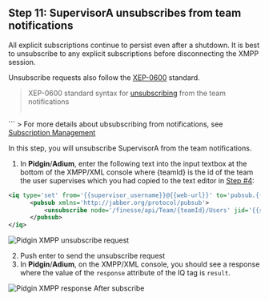 ## Step 11: SupervisorA unsubscribes from team notifications

All explicit subscriptions continue to persist even after a shutdown. It is best to unsubscribe to any explicit subscriptions before disconnecting the XMPP session.

Unsubscribe requests also follow the <a href="http://www.xmpp.org/extensions/xep-0060.html" target="_blank">XEP-0600</a> standard.

> XEP-0600 standard syntax for <a href="http://www.xmpp.org/extensions/xep-0060.html#subscriber-unsubscribe-request" target="_blank">unsubscribing</a> from the team notifications
> ```xml
<iq type='set' from='{id}@<Finesse_FQDN>' to='pubsub.<Finesse_FQDN>' id='sub1'>
   <pubsub xmlns='http://jabber.org/protocol/pubsub'>
      <unsubscribe node='/finesse/api/Team/{teamId}/Users' jid='{id}@<Finesse_FQDN>/<resource>'/>
   </pubsub>
</iq>
```
> For more details about ubsubscribing from notifications, see <a href="https://developer.cisco.com/media/finesseDevGuide4.1/cfin_r_subscription-management-115.html" target="_blank">Subscription Management</a>

In this step, you will unsubscribe SupervisorA from the team notifications.

1. In **Pidgin**/**Adium**, enter the following text into the input textbox at the bottom of the XMPP/XML console where {teamId} is the id of the team the user supervises which you had copied to the text editor in <a href="/lab/finesse-basic-supervisor-rest-apis-with-xmpp-events/step/4">Step #4</a>:
```xml
<iq type='set' from='{{supervisor_username}}@{{web-url}}' to='pubsub.{{web-url}}' id='sub1'>
      <pubsub xmlns='http://jabber.org/protocol/pubsub'>
          <unsubscribe node='/finesse/api/Team/{teamId}/Users' jid='{{supervisor_username}}@{{web-url}}/learninglab'/>
      </pubsub>
</iq>
```

 ![Pidgin XMPP unsubscribe request](/posts/files/finesse-basic-supervisor-rest-apis-with-xmpp-events/assets/images/supervisor-a-XMPP-unsubscribe.jpg)

2. Push enter to send the unsubscribe request
3. In **Pidgin**/**Adium**, on the XMPP/XML console, you should see a response where the value of the ``response`` attribute of the IQ tag is ``result``.

 ![Pidgin XMPP response After subscribe](/posts/files/finesse-basic-supervisor-rest-apis-with-xmpp-events/assets/images/supervisor-a-XMPP-unsubscribe-confirmation.jpg)
